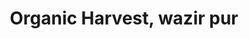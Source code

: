 ---
title: "Organic Harvest, wazir pur"
url: /delhi/organic-harvest-wazir-pur/
shop: supermarket
---